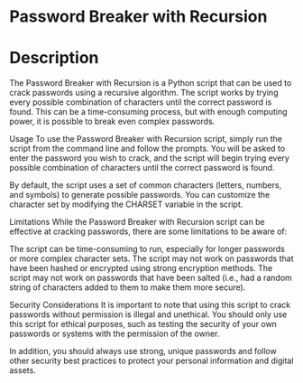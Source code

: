# Password Breaker with Recursion

# Description
The Password Breaker with Recursion is a Python script that can be used to crack passwords using a recursive algorithm. The script works by trying every possible combination of characters until the correct password is found. This can be a time-consuming process, but with enough computing power, it is possible to break even complex passwords.

Usage
To use the Password Breaker with Recursion script, simply run the script from the command line and follow the prompts. You will be asked to enter the password you wish to crack, and the script will begin trying every possible combination of characters until the correct password is found.

By default, the script uses a set of common characters (letters, numbers, and symbols) to generate possible passwords. You can customize the character set by modifying the CHARSET variable in the script.

Limitations
While the Password Breaker with Recursion script can be effective at cracking passwords, there are some limitations to be aware of:

The script can be time-consuming to run, especially for longer passwords or more complex character sets.
The script may not work on passwords that have been hashed or encrypted using strong encryption methods.
The script may not work on passwords that have been salted (i.e., had a random string of characters added to them to make them more secure).

Security Considerations
It is important to note that using this script to crack passwords without permission is illegal and unethical. You should only use this script for ethical purposes, such as testing the security of your own passwords or systems with the permission of the owner.

In addition, you should always use strong, unique passwords and follow other security best practices to protect your personal information and digital assets.

